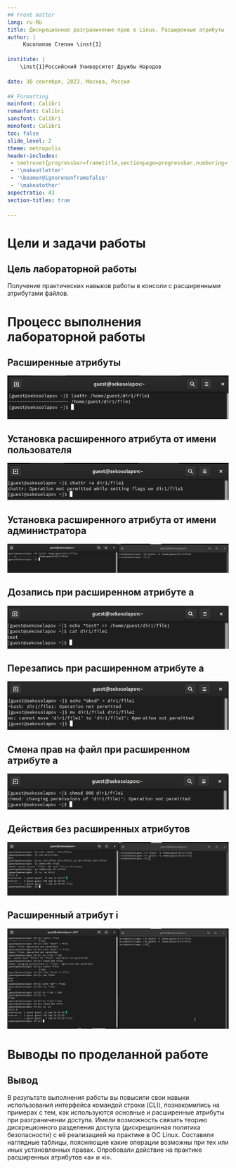 ```yaml
---
## Front matter
lang: ru-RU
title: Дискреционное разграничение прав в Linux. Расширенные атрибуты
author: |
	 Косолапов Степан \inst{1}

institute: |
	\inst{1}Российский Университет Дружбы Народов

date: 30 сентября, 2023, Москва, Россия

## Formatting
mainfont: Calibri
romanfont: Calibri
sansfont: Calibri
monofont: Calibri
toc: false
slide_level: 2
theme: metropolis
header-includes:
 - \metroset{progressbar=frametitle,sectionpage=progressbar,numbering=fraction}
 - '\makeatletter'
 - '\beamer@ignorenonframefalse'
 - '\makeatother'
aspectratio: 43
section-titles: true

---
```


# Цели и задачи работы

## Цель лабораторной работы

Получение практических навыков работы в консоли с расширенными атрибутами файлов.

# Процесс выполнения лабораторной работы

## Расширенные атрибуты 

![lsattr](../img/image1.png)

## Установка расширенного атрибута от имени пользователя

![установка расширенного атрибута от имени guest](../img/image3.png)

## Установка расширенного атрибута от имени администратора

![установка расширенного атрибута от имени администратора](../img/image4.png)

## Дозапись при расширенном атрибуте a

![проверка доступности дозаписи в файл](../img/image5.png)

## Перезапись при расширенном атрибуте a

![проверка возможности перезаписать данные файла или переименовать](../img/image6.png)

## Смена прав на файл при расширенном атрибуте a

![проверка возможности менять права на файл](../img/image7.png)

## Действия без расширенных атрибутов

![проверка возможности действий без расширенного атрибута a](../img/image8.png)

## Расширенный атрибут i

![проверка доступности действий при расширенном атрибуте i](../img/image9.png)

# Выводы по проделанной работе

## Вывод

В результате выполнения работы вы повысили свои навыки использования интерфейса командой строки (CLI), познакомились на примерах с тем,
как используются основные и расширенные атрибуты при разграничении
доступа. Имели возможность связать теорию дискреционного разделения
доступа (дискреционная политика безопасности) с её реализацией на практике в ОС Linux. Составили наглядные таблицы, поясняющие какие операции возможны при тех или иных установленных правах. Опробовали действие на практике расширенных атрибутов «а» и «i».
